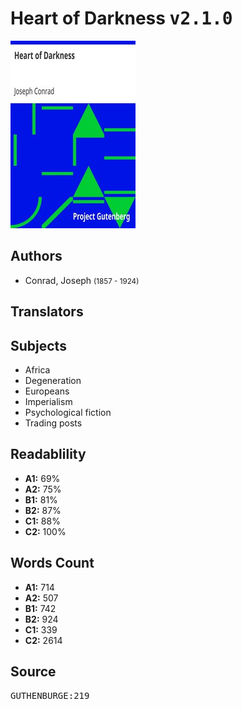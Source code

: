 # Heart of Darkness <kbd>v2.1.0</kbd>

![](./cover.medium.jpg "")

## Authors


 - Conrad, Joseph <small>(1857 - 1924)</small>

## Translators



## Subjects


 - Africa
 - Degeneration
 - Europeans
 - Imperialism
 - Psychological fiction
 - Trading posts

## Readablility


 - **A1:** 69%
 - **A2:** 75%
 - **B1:** 81%
 - **B2:** 87%
 - **C1:** 88%
 - **C2:** 100%

## Words Count


 - **A1:** 714
 - **A2:** 507
 - **B1:** 742
 - **B2:** 924
 - **C1:** 339
 - **C2:** 2614

## Source


<kbd>GUTHENBURGE:219</kbd>
